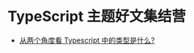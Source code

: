 # TypeScript 主题好文集结营

+ [从两个角度看 Typescript 中的类型是什么?](https://mp.weixin.qq.com/s/yPUI6qT4S1XAPo3BehZRog)